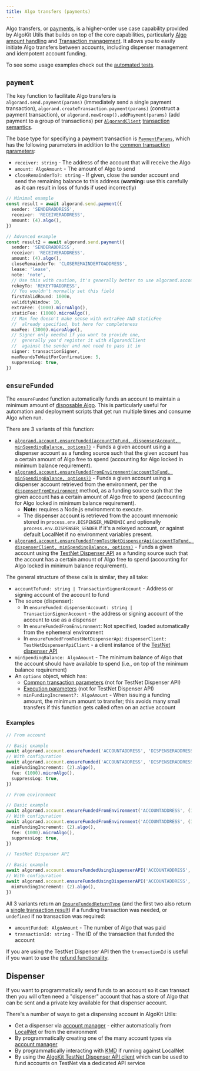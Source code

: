 ```yaml
---
title: Algo transfers (payments)
---
```


Algo transfers, or [payments](https://developer.algorand.org/docs/get-details/transactions/#payment-transaction), is a higher-order use case capability provided by AlgoKit Utils that builds on top of the core capabilities, particularly [Algo amount handling](./amount) and [Transaction management](./transaction). It allows you to easily initiate Algo transfers between accounts, including dispenser management and idempotent account funding.

To see some usage examples check out the [automated tests](../../src/types/algorand-client.transfer.spec.ts).

## `payment`

The key function to facilitate Algo transfers is `algorand.send.payment(params)` (immediately send a single payment transaction), `algorand.createTransaction.payment(params)` (construct a payment transaction), or `algorand.newGroup().addPayment(params)` (add payment to a group of transactions) per [`AlgorandClient`](./algorand-client) [transaction semantics](./algorand-client#creating-and-issuing-transactions).

The base type for specifying a payment transaction is [`PaymentParams`](../code/modules/types_composer#paymentparams), which has the following parameters in addition to the [common transaction parameters](./algorand-client#transaction-parameters):

- `receiver: string` - The address of the account that will receive the Algo
- `amount: AlgoAmount` - The amount of Algo to send
- `closeRemainderTo?: string` - If given, close the sender account and send the remaining balance to this address (**warning:** use this carefully as it can result in loss of funds if used incorrectly)

```typescript
// Minimal example
const result = await algorand.send.payment({
  sender: 'SENDERADDRESS',
  receiver: 'RECEIVERADDRESS',
  amount: (4).algo(),
})

// Advanced example
const result2 = await algorand.send.payment({
  sender: 'SENDERADDRESS',
  receiver: 'RECEIVERADDRESS',
  amount: (4).algo(),
  closeRemainderTo: 'CLOSEREMAINDERTOADDRESS',
  lease: 'lease',
  note: 'note',
  // Use this with caution, it's generally better to use algorand.account.rekeyAccount
  rekeyTo: 'REKEYTOADDRESS',
  // You wouldn't normally set this field
  firstValidRound: 1000n,
  validityWindow: 10,
  extraFee: (1000).microAlgo(),
  staticFee: (1000).microAlgo(),
  // Max fee doesn't make sense with extraFee AND staticFee
  //  already specified, but here for completeness
  maxFee: (3000).microAlgo(),
  // Signer only needed if you want to provide one,
  //  generally you'd register it with AlgorandClient
  //  against the sender and not need to pass it in
  signer: transactionSigner,
  maxRoundsToWaitForConfirmation: 5,
  suppressLog: true,
})
```

## `ensureFunded`

The `ensureFunded` function automatically funds an account to maintain a minimum amount of [disposable Algo](https://developer.algorand.org/docs/get-details/accounts/#minimum-balance). This is particularly useful for automation and deployment scripts that get run multiple times and consume Algo when run.

There are 3 variants of this function:

- [`algorand.account.ensureFunded(accountToFund, dispenserAccount, minSpendingBalance, options?)`](../code/classes/types_account_manager.AccountManager#ensurefunded) - Funds a given account using a dispenser account as a funding source such that the given account has a certain amount of Algo free to spend (accounting for Algo locked in minimum balance requirement).
- [`algorand.account.ensureFundedFromEnvironment(accountToFund, minSpendingBalance, options?)`](../code/classes/types_account_manager.AccountManager#ensurefundedfromenvironment) - Funds a given account using a dispenser account retrieved from the environment, per the [`dispenserFromEnvironment`](#dispenser) method, as a funding source such that the given account has a certain amount of Algo free to spend (accounting for Algo locked in minimum balance requirement).
  - **Note:** requires a Node.js environment to execute.
  - The dispenser account is retrieved from the account mnemonic stored in `process.env.DISPENSER_MNEMONIC` and optionally `process.env.DISPENSER_SENDER`
    if it's a rekeyed account, or against default LocalNet if no environment variables present.
- [`algorand.account.ensureFundedFromTestNetDispenserApi(accountToFund, dispenserClient, minSpendingBalance, options)`](../code/classes/types_account_manager.AccountManager#ensurefundedfromtestnetdispenserapi) - Funds a given account using the [TestNet Dispenser API](https://github.com/algorandfoundation/algokit/blob/main/docs/testnet_api) as a funding source such that the account has a certain amount of Algo free to spend (accounting for Algo locked in minimum balance requirement).

The general structure of these calls is similar, they all take:

- `accountToFund: string | TransactionSignerAccount` - Address or signing account of the account to fund
- The source (dispenser):
  - In `ensureFunded`: `dispenserAccount: string | TransactionSignerAccount` - the address or signing account of the account to use as a dispenser
  - In `ensureFundedFromEnvironment`: Not specified, loaded automatically from the ephemeral environment
  - In `ensureFundedFromTestNetDispenserApi`: `dispenserClient: TestNetDispenserApiClient` - a client instance of the [TestNet dispenser API](./dispenser-client)
- `minSpendingBalance: AlgoAmount` - The minimum balance of Algo that the account should have available to spend (i.e., on top of the minimum balance requirement)
- An `options` object, which has:
  - [Common transaction parameters](./algorand-client#transaction-parameters) (not for TestNet Dispenser API)
  - [Execution parameters](./algorand-client#sending-a-single-transaction) (not for TestNet Dispenser API)
  - `minFundingIncrement?: AlgoAmount` - When issuing a funding amount, the minimum amount to transfer; this avoids many small transfers if this function gets called often on an active account

### Examples

```typescript
// From account

// Basic example
await algorand.account.ensureFunded('ACCOUNTADDRESS', 'DISPENSERADDRESS', (1).algo())
// With configuration
await algorand.account.ensureFunded('ACCOUNTADDRESS', 'DISPENSERADDRESS', (1).algo(), {
  minFundingIncrement: (2).algo(),
  fee: (1000).microAlgo(),
  suppressLog: true,
})

// From environment

// Basic example
await algorand.account.ensureFundedFromEnvironment('ACCOUNTADDRESS', (1).algo())
// With configuration
await algorand.account.ensureFundedFromEnvironment('ACCOUNTADDRESS', (1).algo(), {
  minFundingIncrement: (2).algo(),
  fee: (1000).microAlgo(),
  suppressLog: true,
})

// TestNet Dispenser API

// Basic example
await algorand.account.ensureFundedUsingDispenserAPI('ACCOUNTADDRESS', algorand.client.getTestNetDispenserFromEnvironment(), (1).algo())
// With configuration
await algorand.account.ensureFundedUsingDispenserAPI('ACCOUNTADDRESS', algorand.client.getTestNetDispenserFromEnvironment(), (1).algo(), {
  minFundingIncrement: (2).algo(),
})
```

All 3 variants return an [`EnsureFundedReturnType`](../code/modules/types_account_manager#) (and the first two also return a [single transaction result](./algorand-client#sending-a-single-transaction)) if a funding transaction was needed, or `undefined` if no transaction was required:

- `amountFunded: AlgoAmount` - The number of Algo that was paid
- `transactionId: string` - The ID of the transaction that funded the account

If you are using the TestNet Dispenser API then the `transactionId` is useful if you want to use the [refund functionality](./dispenser-client#registering-a-refund).

## Dispenser

If you want to programmatically send funds to an account so it can transact then you will often need a "dispenser" account that has a store of Algo that can be sent and a private key available for that dispenser account.

There's a number of ways to get a dispensing account in AlgoKit Utils:

- Get a dispenser via [account manager](./account#dispenser) - either automatically from [LocalNet](https://github.com/algorandfoundation/algokit-cli/blob/main/docs/features/localnet) or from the environment
- By programmatically creating one of the many account types via [account manager](./account#accounts)
- By programmatically interacting with [KMD](./account#kmd-account-management) if running against LocalNet
- By using the [AlgoKit TestNet Dispenser API client](./dispenser-client) which can be used to fund accounts on TestNet via a dedicated API service